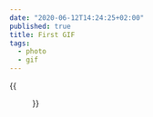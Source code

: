 ```yaml
---
date: "2020-06-12T14:24:25+02:00"
published: true
title: First GIF
tags:
  - photo
  - gif
---
```


{{<figure alt="First GIF" src="/images/2020-06-12-First GIF.gif" width="1280">}}
